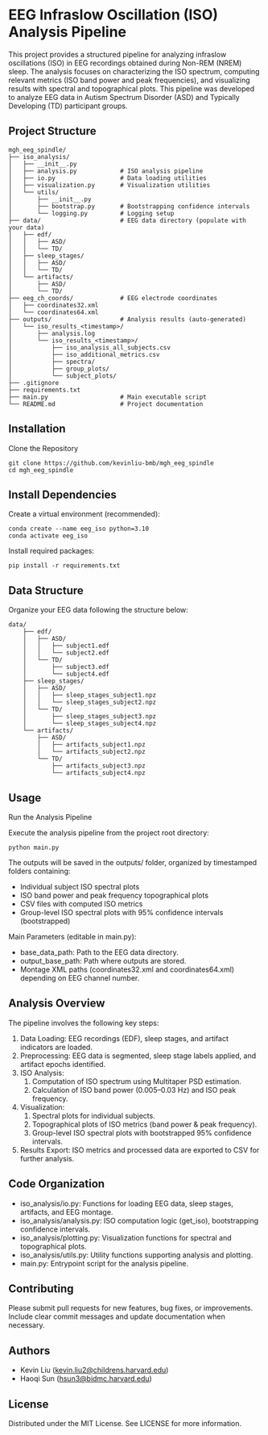 # EEG Infraslow Oscillation (ISO) Analysis Pipeline

This project provides a structured pipeline for analyzing infraslow oscillations (ISO) in EEG recordings obtained during Non-REM (NREM) sleep. The analysis focuses on characterizing the ISO spectrum, computing relevant metrics (ISO band power and peak frequencies), and visualizing results with spectral and topographical plots. This pipeline was developed to analyze EEG data in Autism Spectrum Disorder (ASD) and Typically Developing (TD) participant groups.

## Project Structure

```{txt}
mgh_eeg_spindle/
├── iso_analysis/
│   ├── __init__.py
│   ├── analysis.py            # ISO analysis pipeline
│   ├── io.py                  # Data loading utilities
│   ├── visualization.py       # Visualization utilities
│   └── utils/
│       ├── __init__.py
│       ├── bootstrap.py       # Bootstrapping confidence intervals
│       └── logging.py         # Logging setup
├── data/                      # EEG data directory (populate with your data)
│   ├── edf/
│   │   ├── ASD/
│   │   └── TD/
│   ├── sleep_stages/
│   │   ├── ASD/
│   │   └── TD/
│   └── artifacts/
│       ├── ASD/
│       └── TD/
├── eeg_ch_coords/             # EEG electrode coordinates
│   ├── coordinates32.xml
│   └── coordinates64.xml
├── outputs/                   # Analysis results (auto-generated)
│   └── iso_results_<timestamp>/
│       ├── analysis.log
│       └── iso_results_<timestamp>/
│           ├── iso_analysis_all_subjects.csv
│           ├── iso_additional_metrics.csv
│           ├── spectra/
│           ├── group_plots/
│           └── subject_plots/
├── .gitignore
├── requirements.txt
├── main.py                    # Main executable script
└── README.md                  # Project documentation
```

## Installation

Clone the Repository

```{bash}
git clone https://github.com/kevinliu-bmb/mgh_eeg_spindle
cd mgh_eeg_spindle
```

## Install Dependencies

Create a virtual environment (recommended):

```{bash}
conda create --name eeg_iso python=3.10
conda activate eeg_iso
```

Install required packages:

```{bash}
pip install -r requirements.txt
```

## Data Structure

Organize your EEG data following the structure below:

```{txt}
data/
    ├── edf/
    │   ├── ASD/
    │   │   ├── subject1.edf
    │   │   └── subject2.edf
    │   └── TD/
    │       ├── subject3.edf
    │       └── subject4.edf
    ├── sleep_stages/
    │   ├── ASD/
    │   │   ├── sleep_stages_subject1.npz
    │   │   └── sleep_stages_subject2.npz
    │   └── TD/
    │       ├── sleep_stages_subject3.npz
    │       └── sleep_stages_subject4.npz
    └── artifacts/
        ├── ASD/
        │   ├── artifacts_subject1.npz
        │   └── artifacts_subject2.npz
        └── TD/
            ├── artifacts_subject3.npz
            └── artifacts_subject4.npz
```

## Usage

Run the Analysis Pipeline

Execute the analysis pipeline from the project root directory:

```{bash}
python main.py
```

The outputs will be saved in the outputs/ folder, organized by timestamped folders containing:

- Individual subject ISO spectral plots
- ISO band power and peak frequency topographical plots
- CSV files with computed ISO metrics
- Group-level ISO spectral plots with 95% confidence intervals (bootstrapped)

Main Parameters (editable in main.py):

- base_data_path: Path to the EEG data directory.
- output_base_path: Path where outputs are stored.
- Montage XML paths (coordinates32.xml and coordinates64.xml) depending on EEG channel number.

## Analysis Overview

The pipeline involves the following key steps:

 1. Data Loading: EEG recordings (EDF), sleep stages, and artifact indicators are loaded.
 2. Preprocessing: EEG data is segmented, sleep stage labels applied, and artifact epochs identified.
 3. ISO Analysis:
    1. Computation of ISO spectrum using Multitaper PSD estimation.
    2. Calculation of ISO band power (0.005–0.03 Hz) and ISO peak frequency.
 4. Visualization:
    1. Spectral plots for individual subjects.
    2. Topographical plots of ISO metrics (band power & peak frequency).
    3. Group-level ISO spectral plots with bootstrapped 95% confidence intervals.
 5. Results Export: ISO metrics and processed data are exported to CSV for further analysis.

## Code Organization

- iso_analysis/io.py: Functions for loading EEG data, sleep stages, artifacts, and EEG montage.
- iso_analysis/analysis.py: ISO computation logic (get_iso), bootstrapping confidence intervals.
- iso_analysis/plotting.py: Visualization functions for spectral and topographical plots.
- iso_analysis/utils.py: Utility functions supporting analysis and plotting.
- main.py: Entrypoint script for the analysis pipeline.

## Contributing

Please submit pull requests for new features, bug fixes, or improvements. Include clear commit messages and update documentation when necessary.

## Authors

- Kevin Liu (<kevin.liu2@childrens.harvard.edu>)
- Haoqi Sun (<hsun3@bidmc.harvard.edu>)

## License

Distributed under the MIT License. See LICENSE for more information.
